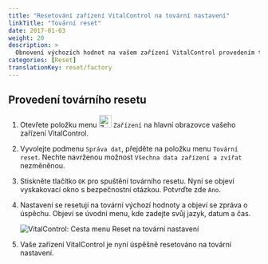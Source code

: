 ```yaml
---
title: "Resetování zařízení VitalControl na tovární nastavení"
linkTitle: "Tovární reset"
date: 2017-01-03
weight: 20
description: >
  Obnovení výchozích hodnot na vašem zařízení VitalControl provedením továrního resetu.
categories: [Reset]
translationKey: reset/factory
---
```

## Provedení továrního resetu

1. Otevřete položku menu <img src="/icons/device.svg" width="25" align="bottom" alt="Zařízení" /> `Zařízení` na hlavní obrazovce vašeho zařízení VitalControl.

1. Vyvolejte podmenu `Správa dat`, přejděte na položku menu `Tovární reset`. Nechte navrženou možnost `Všechna data zařízení a zvířat` nezměněnou.

1. Stiskněte tlačítko `OK` pro spuštění továrního resetu. Nyní se objeví vyskakovací okno s bezpečnostní otázkou. Potvrďte zde `Ano`.

1. Nastavení se resetují na tovární výchozí hodnoty a objeví se zpráva o úspěchu. Objeví se úvodní menu, kde zadejte svůj jazyk, datum a čas.

   ![VitalControl: Cesta menu Reset na tovární nastavení](../images/resetdevice.png "Reset na tovární nastavení")

1. Vaše zařízení VitalControl je nyní úspěšně resetováno na tovární nastavení.
